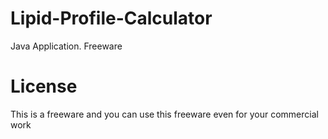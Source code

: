 # Lipid-Profile-Calculator
Java Application. Freeware
# License
This is a freeware and you can use this freeware even for your commercial work
